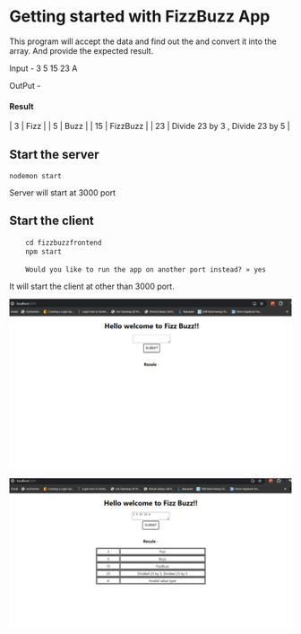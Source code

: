 # Getting started with FizzBuzz App

This program will accept the data and find out the and convert it into the array. And provide the expected result.

Input - 3 5 15 23 A

OutPut -

#### Result

| 3 | Fizz |
| 5 | Buzz |
| 15 | FizzBuzz |
| 23 | Divide 23 by 3 , Divide 23 by 5 |

## Start the server

```
nodemon start

```

Server will start at 3000 port

## Start the client

```
    cd fizzbuzzfrontend
    npm start

    Would you like to run the app on another port instead? » yes
```

It will start the client at other than 3000 port.

![](assets/FizzBuzz1.png)

![](assets/FizzBuzz2.png)
